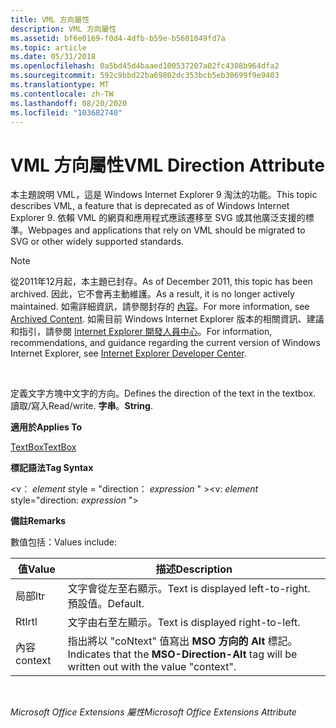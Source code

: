 ```yaml
---
title: VML 方向屬性
description: VML 方向屬性
ms.assetid: bf6e0169-f0d4-4dfb-b59e-b5601049fd7a
ms.topic: article
ms.date: 05/31/2018
ms.openlocfilehash: 0a5bd45d4baaed100537207a02fc4308b964dfa2
ms.sourcegitcommit: 592c9bbd22ba69802dc353bcb5eb30699f9e9403
ms.translationtype: MT
ms.contentlocale: zh-TW
ms.lasthandoff: 08/20/2020
ms.locfileid: "103682740"
---
```

# <a name="vml-direction-attribute"></a><span data-ttu-id="7fad7-103">VML 方向屬性</span><span class="sxs-lookup"><span data-stu-id="7fad7-103">VML Direction Attribute</span></span>

<span data-ttu-id="7fad7-104">本主題說明 VML，這是 Windows Internet Explorer 9 淘汰的功能。</span><span class="sxs-lookup"><span data-stu-id="7fad7-104">This topic describes VML, a feature that is deprecated as of Windows Internet Explorer 9.</span></span> <span data-ttu-id="7fad7-105">依賴 VML 的網頁和應用程式應該遷移至 SVG 或其他廣泛支援的標準。</span><span class="sxs-lookup"><span data-stu-id="7fad7-105">Webpages and applications that rely on VML should be migrated to SVG or other widely supported standards.</span></span>

> [!Note]  
> <span data-ttu-id="7fad7-106">從2011年12月起，本主題已封存。</span><span class="sxs-lookup"><span data-stu-id="7fad7-106">As of December 2011, this topic has been archived.</span></span> <span data-ttu-id="7fad7-107">因此，它不會再主動維護。</span><span class="sxs-lookup"><span data-stu-id="7fad7-107">As a result, it is no longer actively maintained.</span></span> <span data-ttu-id="7fad7-108">如需詳細資訊，請參閱封存的 [內容](/previous-versions/windows/internet-explorer/ie-developer/)。</span><span class="sxs-lookup"><span data-stu-id="7fad7-108">For more information, see [Archived Content](/previous-versions/windows/internet-explorer/ie-developer/).</span></span> <span data-ttu-id="7fad7-109">如需目前 Windows Internet Explorer 版本的相關資訊、建議和指引，請參閱 [Internet Explorer 開發人員中心](https://msdn.microsoft.com/ie/)。</span><span class="sxs-lookup"><span data-stu-id="7fad7-109">For information, recommendations, and guidance regarding the current version of Windows Internet Explorer, see [Internet Explorer Developer Center](https://msdn.microsoft.com/ie/).</span></span>

 

<span data-ttu-id="7fad7-110">定義文字方塊中文字的方向。</span><span class="sxs-lookup"><span data-stu-id="7fad7-110">Defines the direction of the text in the textbox.</span></span> <span data-ttu-id="7fad7-111">讀取/寫入</span><span class="sxs-lookup"><span data-stu-id="7fad7-111">Read/write.</span></span> <span data-ttu-id="7fad7-112">**字串**。</span><span class="sxs-lookup"><span data-stu-id="7fad7-112">**String**.</span></span>

<span data-ttu-id="7fad7-113">**適用於**</span><span class="sxs-lookup"><span data-stu-id="7fad7-113">**Applies To**</span></span>

[<span data-ttu-id="7fad7-114">TextBox</span><span class="sxs-lookup"><span data-stu-id="7fad7-114">TextBox</span></span>](msdn-online-vml-textbox-element.md)

<span data-ttu-id="7fad7-115">**標記語法**</span><span class="sxs-lookup"><span data-stu-id="7fad7-115">**Tag Syntax**</span></span>

<span data-ttu-id="7fad7-116"><v： *element* style = "direction： *expression* " ></span><span class="sxs-lookup"><span data-stu-id="7fad7-116"><v: *element* style="direction: *expression* "></span></span>

<span data-ttu-id="7fad7-117">**備註**</span><span class="sxs-lookup"><span data-stu-id="7fad7-117">**Remarks**</span></span>

<span data-ttu-id="7fad7-118">數值包括：</span><span class="sxs-lookup"><span data-stu-id="7fad7-118">Values include:</span></span>



| <span data-ttu-id="7fad7-119">值</span><span class="sxs-lookup"><span data-stu-id="7fad7-119">Value</span></span>   | <span data-ttu-id="7fad7-120">描述</span><span class="sxs-lookup"><span data-stu-id="7fad7-120">Description</span></span>                                                                                |
|---------|--------------------------------------------------------------------------------------------|
| <span data-ttu-id="7fad7-121">局部</span><span class="sxs-lookup"><span data-stu-id="7fad7-121">ltr</span></span>     | <span data-ttu-id="7fad7-122">文字會從左至右顯示。</span><span class="sxs-lookup"><span data-stu-id="7fad7-122">Text is displayed left-to-right.</span></span> <span data-ttu-id="7fad7-123">預設值。</span><span class="sxs-lookup"><span data-stu-id="7fad7-123">Default.</span></span>                                                  |
| <span data-ttu-id="7fad7-124">Rtl</span><span class="sxs-lookup"><span data-stu-id="7fad7-124">rtl</span></span>     | <span data-ttu-id="7fad7-125">文字由右至左顯示。</span><span class="sxs-lookup"><span data-stu-id="7fad7-125">Text is displayed right-to-left.</span></span>                                                           |
| <span data-ttu-id="7fad7-126">內容</span><span class="sxs-lookup"><span data-stu-id="7fad7-126">context</span></span> | <span data-ttu-id="7fad7-127">指出將以 "coNtext" 值寫出 **MSO 方向的 Alt** 標記。</span><span class="sxs-lookup"><span data-stu-id="7fad7-127">Indicates that the **MSO-Direction-Alt** tag will be written out with the value "context".</span></span> |



 

<span data-ttu-id="7fad7-128">*Microsoft Office Extensions 屬性*</span><span class="sxs-lookup"><span data-stu-id="7fad7-128">*Microsoft Office Extensions Attribute*</span></span>

 

 